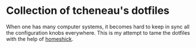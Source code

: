 # Collection of tcheneau's dotfiles

When one has many computer systems, it becomes hard to keep in sync all the configuration knobs everywhere.
This is my attempt to tame the dotfiles with the help of [homeshick](https://github.com/andsens/homeshick).
